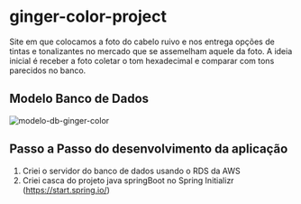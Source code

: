 # ginger-color-project
Site em que colocamos a foto do cabelo ruivo e nos entrega opções de tintas e tonalizantes no mercado que se assemelham aquele da foto.
A ideia inicial é receber a foto coletar o tom hexadecimal e comparar com tons parecidos no banco.

## Modelo Banco de Dados
![modelo-db-ginger-color](https://github.com/gabrielaSant0s/ginger-color-project/assets/68717544/8d685236-892d-4adf-8181-eec3fa50fceb)

## Passo a Passo do desenvolvimento da aplicação

1. Criei o servidor do banco de dados usando o RDS da AWS
2. Criei casca do projeto java springBoot no Spring Initializr (https://start.spring.io/)